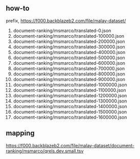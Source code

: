 ## how-to

prefix, https://f000.backblazeb2.com/file/malay-dataset/

1. document-ranking/msmarco/translated-0.json
2. document-ranking/msmarco/translated-100000.json
3. document-ranking/msmarco/translated-200000.json
4. document-ranking/msmarco/translated-300000.json
5. document-ranking/msmarco/translated-400000.json
6. document-ranking/msmarco/translated-500000.json
7. document-ranking/msmarco/translated-600000.json
8. document-ranking/msmarco/translated-700000.json
9. document-ranking/msmarco/translated-800000.json
10. document-ranking/msmarco/translated-900000.json
11. document-ranking/msmarco/translated-1000000.json
12. document-ranking/msmarco/translated-1100000.json
13. document-ranking/msmarco/translated-1200000.json
14. document-ranking/msmarco/translated-1300000.json
15. document-ranking/msmarco/translated-1400000.json
16. document-ranking/msmarco/translated-1500000.json
17. document-ranking/msmarco/translated-1600000.json

## mapping

https://f000.backblazeb2.com/file/malay-dataset/document-ranking/msmarco/qrels.dev.small.tsv